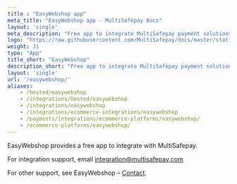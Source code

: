 ```yaml
---
title : "EasyWebshop app"
meta_title: "EasyWebshop app - MultiSafepay Docs"
layout: 'single'
meta_description: "Free app to integrate MultiSafepay payment solutions with EasyWebshop."
logo: "https://raw.githubusercontent.com/MultiSafepay/docs/master/static/logo/Integrations/EasyWebshop.svg"
weight: 31
type: "App"
title_short: "EasyWebshop"
description_short: "Free app to integrate MultiSafepay payment solutions with EasyWebshop."
layout: 'single'
url: '/easywebshop/'
aliases: 
    - /hosted/easywebshop
    - /integrations/hosted/easywebshop
    - /integrations/easywebshop
    - /integrations/ecommerce-integrations/easywebshop
    - /payments/integrations/ecommerce-platforms/easywebshop/
    - /ecommerce-platforms/easywebshop/
---
```


EasyWebshop provides a free app to integrate with MultiSafepay.

For integration support, email <integration@multisafepay.com>

For other support, see EasyWebshop – [Contact](https://www.easywebshop.com/software/contact). 


